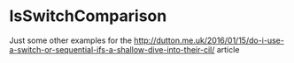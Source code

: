 # IsSwitchComparison
Just some other examples for the http://dutton.me.uk/2016/01/15/do-i-use-a-switch-or-sequential-ifs-a-shallow-dive-into-their-cil/ article
